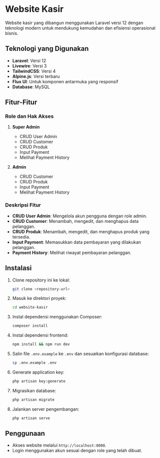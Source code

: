 # Website Kasir

Website kasir yang dibangun menggunakan Laravel versi 12 dengan teknologi modern untuk mendukung kemudahan dan efisiensi operasional bisnis.

## Teknologi yang Digunakan

- **Laravel**: Versi 12
- **Livewire**: Versi 3
- **TailwindCSS**: Versi 4
- **Alpine.js**: Versi terbaru
- **Flux UI**: Untuk komponen antarmuka yang responsif
- **Database**: MySQL

## Fitur-Fitur

### Role dan Hak Akses
1. **Super Admin**
   - CRUD User Admin
   - CRUD Customer
   - CRUD Produk
   - Input Payment
   - Melihat Payment History

2. **Admin**
   - CRUD Customer
   - CRUD Produk
   - Input Payment
   - Melihat Payment History

### Deskripsi Fitur
- **CRUD User Admin**: Mengelola akun pengguna dengan role admin.
- **CRUD Customer**: Menambah, mengedit, dan menghapus data pelanggan.
- **CRUD Produk**: Menambah, mengedit, dan menghapus produk yang tersedia.
- **Input Payment**: Memasukkan data pembayaran yang dilakukan pelanggan.
- **Payment History**: Melihat riwayat pembayaran pelanggan.

## Instalasi

1. Clone repository ini ke lokal:
   ```bash
   git clone <repository-url>
   ```

2. Masuk ke direktori proyek:
   ```bash
   cd website-kasir
   ```

3. Instal dependensi menggunakan Composer:
   ```bash
   composer install
   ```

4. Instal dependensi frontend:
   ```bash
   npm install && npm run dev
   ```

5. Salin file `.env.example` ke `.env` dan sesuaikan konfigurasi database:
   ```bash
   cp .env.example .env
   ```

6. Generate application key:
   ```bash
   php artisan key:generate
   ```

7. Migrasikan database:
   ```bash
   php artisan migrate
   ```

8. Jalankan server pengembangan:
   ```bash
   php artisan serve
   ```

## Penggunaan
- Akses website melalui `http://localhost:8000`.
- Login menggunakan akun sesuai dengan role yang telah dibuat.
